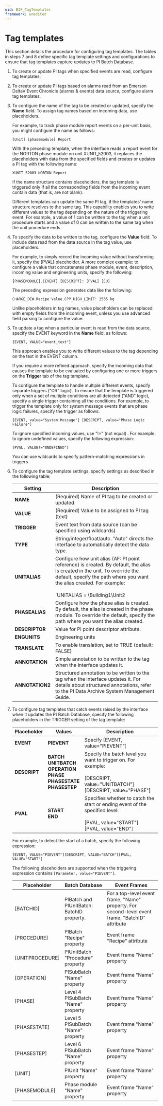 ```yaml
---
uid: BIF_TagTemplates
framework: unedited
---
```


# Tag templates

This section details the procedure for configuring tag templates. The tables in steps 7 and 8 define specific tag template settings and configurations to ensure that tag templates capture updates to PI Batch Database.

1. To create or update PI tags when specified events are read, configure tag templates.

1. To create or update PI tags based on alarms read from an Emerson DeltaV Event Chronicle (alarms & events) data source, configure alarm tag templates.

1. To configure the name of the tag to be created or updated, specify the **Name** field. To assign tag names based on incoming data, use placeholders.

    For example, to track phase module report events on a per-unit basis, you might configure the name as follows:
    
    `[Unit] [phasemodule] Report`
    
    With the preceding template, when the interface reads a report event for the NORTON phase module on unit XUNIT_52003, it replaces the placeholders with data from the specified fields and creates or updates a PI tag with the following name:
    
    `XUNIT_52003 NORTON Report`
    
    If the name structure contains placeholders, the tag template is triggered only if all the corresponding fields from the incoming event contain data (that is, are not blank).

    Different templates can update the same PI tag, if the templates' name structure resolves to the same tag. This capability enables you to write different values to the tag depending on the nature of the triggering event. For example, a value of 1 can be written to the tag when a unit procedure starts and a value of 0 can be written to the same tag when the unit procedure ends.

1. To specify the data to be written to the tag, configure the **Value** field. To include data read from the data source in the tag value, use placeholders.

    For example, to simply record the incoming value without transforming it, specify the [PVAL] placeholder. A more complex example: to configure a value that concatenates phase module, event, description, incoming value and engineering units, specify the following:
    
    `[PHASEMODULE].[EVENT].[DESCRIPT]: [PVAL] [EU]`
    
    The preceding expression generates data like the following:
    
    `CHARGE_DIW.Recipe Value.CPP_HIGH_LIMIT: 2535 kg`
    
    Unlike placeholders in tag names, value placeholders can be replaced with empty fields from the incoming event, unless you use advanced field parsing to configure the value.
    
1. To update a tag when a particular event is read from the data source, specify the EVENT keyword in the **Name** field, as follows:

    `[EVENT, VALUE="event_text"]`
    
    This approach enables you to write different values to the tag depending on the text in the EVENT column.
    
    If you require a more refined approach, specify the incoming data that causes the template to be evaluated by configuring one or more triggers on the **Trigger** tab of the tag template.
    
    To configure the template to handle multiple different events, specify separate triggers ("OR" logic). To ensure that the template is triggered only when a set of multiple conditions are all detected ("AND" logic), specify a single trigger containing all the conditions. For example, to trigger the template only for system message events that are phase logic failures, specify the trigger as follows:
    
    `[EVENT, value="System Message"] [DESCRIPT, value="Phase Logic Failure"]`

    To ignore specified incoming values, use "!=" (not equal) . For example, to ignore undefined values, specify the following expression:
    
    `[PVAL, VALUE!="UNDEFINED"]`
    
    You can use wildcards to specify pattern-matching expressions in triggers.

1. To configure the tag template settings, specify settings as described in the following table:

    | Setting | Description |
    |--|--|
    | **NAME** | (Required) Name of PI tag to be created or updated. |
    | **VALUE** | (Required) Value to be assigned to PI tag (text) |
    | **TRIGGER** | Event text from data source (can be specified using wildcards) |
    | **TYPE** | String/integer/float/auto. "Auto" directs the interface to automatically detect the data type. |
    | **UNITALIAS** | Configure how unit alias (AF: PI point reference) is created. By default, the alias is created in the unit. To override the default, specify the path where you want the alias created. For example:<br><br>`UNITALIAS = \Building1\Unit2|[PHASE]`<br><br>The alias is created under the Unit2 module, named using the value of the [PHASE] column.<br><br>**Note:** All batch interfaces support unit- and phase-level equipment aliases. Some interface support creation of equipment aliases at all levels of the batch hierarchy. For details, refer to the interface-specific section of this guide. |
    | **PHASEALIAS** | Configure how the phase alias is created. By default, the alias is created in the phase module. To override the default, specify the path where you want the alias created. |
    | **DESCRIPTOR** | Value for PI point descriptor attribute. |
    | **ENGUNITS** | Engineering units |
    | **TRANSLATE** | To enable translation, set to TRUE (default: FALSE) |
    | **ANNOTATION** | Simple annotation to be written to the tag when the interface updates it. |
    | **ANNOTATION2** | Structured annotation to be written to the tag when the interface updates it. For details about structured annotations, refer to the PI Data Archive System Management Guide. |

1. To configure tag templates that catch events raised by the interface when it updates the PI Batch Database, specify the following placeholders in the TRIGGER setting of the tag template:

    | Placeholder | Values | Description |
    |--|--|--|
    | **EVENT** | **PIEVENT** | Specify [EVENT, value="PIEVENT"] |
    | **DESCRIPT** | **BATCH**<br>**UNITBATCH**<br>**OPERATION**<br>**PHASE**<br>**PHASESTATE**<br>**PHASESTEP** | Specify the batch level you want to trigger on. For example:<br><br>[DESCRIPT, value="UNITBATCH"]<br>[DESCRIPT, value="PHASE"] |
    | **PVAL** | **START**<br>**END** | Specifies whether to catch the start or ending event of the specified level:<br><br>[PVAL, value="START"]<br>[PVAL, value="END"] |
    
    For example, to detect the start of a batch, specify the following expression:
    
    `[EVENT, VALUE="PIEVENT"][DESCRIPT, VALUE="BATCH"][PVAL, VALUE="START"]`
    
    The following placeholders are supported when the triggering expression contains `[Parameter, value="PIEVENT"]`.

    | Placeholder | Batch Database | Event Frames |
    |--|--|--|
    | [BATCHID] | PIBatch and PIUnitBatch: BatchID property. | For a top-level event frame, "Name" property. For second-level event frame, "BatchID" attribute |
    | [PROCEDURE] | PIBatch "Recipe" property | Event frame "Recipe" attribute |
    | [UNITPROCEDURE] | PIUnitBatch "Procedure" property | Event frame "Name" property |
    | [OPERATION] | PISubBatch "Name" property | Event frame "Name" property |
    | [PHASE] | Level 4 PISubBatch "Name" property | Event frame "Name" property |
    | [PHASESTATE] | Level 5 PISubBatch "Name" property | Event frame "Name" property |
    | [PHASESTEP] | Level 6 PISubBatch "Name" property | Event frame "Name" property |
    | [UNIT] | PIUnit "Name" property | Event frame "Name" property |
    | [PHASEMODULE] | Phase module "Name" property | Event frame "Name" property |
